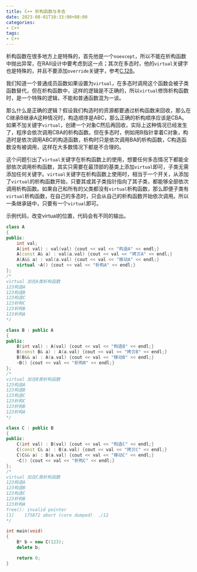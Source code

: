 ```yaml
---
title: C++ 析构函数与多态
date: 2023-08-01T10:33:00+08:00
categories: 
- C++
tags:
- C++
---
```


析构函数在很多地方上是特殊的，首先他是一个`noexcept`，所以不能在析构函数中抛出异常，在RAII设计中要考虑到这一点；其次在多态时，他的`virtual`关键字也是特殊的，并且不要添加`override`关键字，参考[C.128](https://github.com/isocpp/CppCoreGuidelines/blob/master/CppCoreGuidelines.md#c128-virtual-functions-should-specify-exactly-one-of-virtual-override-or-final)。

我们知道一个普通成员函数如果设置为`virtual`，在多态时调用这个函数会被子类函数替代，但在析构函数中，这样的逻辑是不正确的，所以`virtual`修饰析构函数时，是一个特殊的逻辑，不能和普通函数混为一谈。

那么什么是正确的逻辑？假设我们构造时的资源都要通过析构函数来回收，那么在C继承B继承A这种情况时，构造顺序是ABC，那么正确的析构顺序应该是CBA。如果不加关键字`virtual`，创建一个对象C然后再回收，实际上这种情况已经发生了，程序会依次调用CBA的析构函数。但在多态时，例如用B指针拿着C对象，构造时是依次调用ABC的构造函数，析构时只是依次调用BA的析构函数，C构造函数没有被调用，这样在大多数情况下都是不合理的。

这个问题引出了`virtual`关键字在析构函数上的使用，想要任何多态情况下都能全部依次调用析构函数，其实只需要在最顶部的基类上添加`virtual`即可，子类无需添加任何关键字。`virtual`关键字在析构函数上使用时，相当于一个开关，从添加了`virtual`的析构函数开始，只要其或其子类指针指向了其子类，都能够全部依次调用析构函数。如果自己和所有的父类都没有`virtual`析构函数，那么即便子类有`virtual`析构函数，在自己的多态时，只会从自己的析构函数开始依次调用。所以一条继承链中，只要有一个`virtual`即可。

示例代码，改变virtual的位置，代码会有不同的输出。

```cpp
class A
{
public:
    int val;
    A(int val) : val(val) {cout << val << "构造A" << endl;}
    A(const A& a) : val(a.val) {cout << val << "拷贝A" << endl;}
    A(A&& a) : val(a.val) {cout << val << "移动A" << endl;}
    virtual ~A() {cout << val << "析构A" << endl;}
};
/*
virtual 加在A类析构函数
123构造A
123构造B
123构造C
123析构C
123析构B
123析构A
*/

class B : public A
{
public:
    B(int val) : A(val) {cout << val << "构造B" << endl;}
    B(const B& a) : A(a.val) {cout << val << "拷贝B" << endl;}
    B(B&& a) : A(a.val) {cout << val << "移动B" << endl;}
    ~B() {cout << val << "析构B" << endl;}
};
/*
virtual 加在B类析构函数
123构造A
123构造B
123构造C
123析构C
123析构B
123析构A
*/

class C : public B
{
public:
    C(int val) : B(val) {cout << val << "构造C" << endl;}
    C(const C& a) : B(a.val) {cout << val << "拷贝C" << endl;}
    C(C&& a) : B(a.val) {cout << val << "移动C" << endl;}
    ~C() {cout << val << "析构C" << endl;}
};
/*
virtual 加在C类析构函数
123构造A
123构造B
123构造C
123析构B
123析构A
free(): invalid pointer
[1]    175872 abort (core dumped)  ./12
*/

int main(void)
{
    B* b = new C(123);
    delete b;

    return 0;
}
```